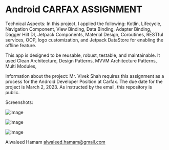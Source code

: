 # Android CARFAX ASSIGNMENT

Technical Aspects:
In this project, I applied the following: Kotlin, Lifecycle, Navigation Component, View Binding, Data Binding, Adapter Binding, Dagger Hilt DI, Jetpack Components, Material Design, Coroutines, RESTful services, OOP,  logo customization, and Jetpack DataStore for enabling the offline feature.

This app is designed to be reusable, robust, testable, and maintainable. It used Clean Architecture, Design Patterns, MVVM Architecture Patterns, Multi Modules,


Information about the project:
Mr. Vivek Shah requires this assignment as a process for the Android Developer Position at Carfax. The due date for the project is March 2, 2023. As instructed by the email, this repository is public.


Screenshots:

![image](https://user-images.githubusercontent.com/22231670/222552314-0b21dd1b-1c15-4ff5-a1be-c73059ddf6a1.png)


![image](https://user-images.githubusercontent.com/22231670/222552376-ea1b6ab3-adfa-41d9-80d7-bc1c929fbb26.png)


![image](https://user-images.githubusercontent.com/22231670/222552414-39a54b71-0a27-4c2e-acb0-148f40d86526.png)


Alwaleed Hamam
alwaleed.hamam@gmail.com
